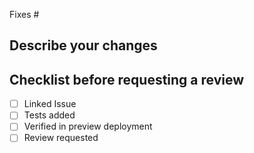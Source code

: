 Fixes #

## Describe your changes

## Checklist before requesting a review

- [ ] Linked Issue
- [ ] Tests added
- [ ] Verified in preview deployment
- [ ] Review requested
